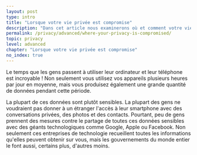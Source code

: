 ```yaml
---
layout: post
type: intro
title: "Lorsque votre vie privée est compromise"
description: "Dans cet article nous examinerons où et comment votre vie privée est compromise sur les différents appareils et services que vous utilisez."
permalink: /privacy/advanced/where-your-privacy-is-compromised/
topic: privacy
level: advanced
chapter: "Lorsque votre vie privée est compromise"
no_index: true
---
```


Le temps que les gens passent à utiliser leur ordinateur et leur téléphone est incroyable ! Non seulement vous utilisez vos appareils plusieurs heures par jour en moyenne, mais vous produisez également une grande quantité de données pendant cette période.

La plupart de ces données sont plutôt sensibles. La plupart des gens ne voudraient pas donner à un étranger l'accès à leur smartphone avec des conversations privées, des photos et des contacts. Pourtant, peu de gens prennent des mesures contre le partage de toutes ces données sensibles avec des géants technologiques comme Google, Apple ou Facebook. Non seulement ces entreprises de technologie recueillent toutes les informations qu'elles peuvent obtenir sur vous, mais les gouvernements du monde entier le font aussi, certains plus, d'autres moins.
